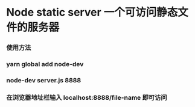 # Node static server 一个可访问静态文件的服务器

### 使用方法
### yarn global add node-dev
### node-dev server.js 8888
### 在浏览器地址栏输入 localhost:8888/file-name 即可访问
